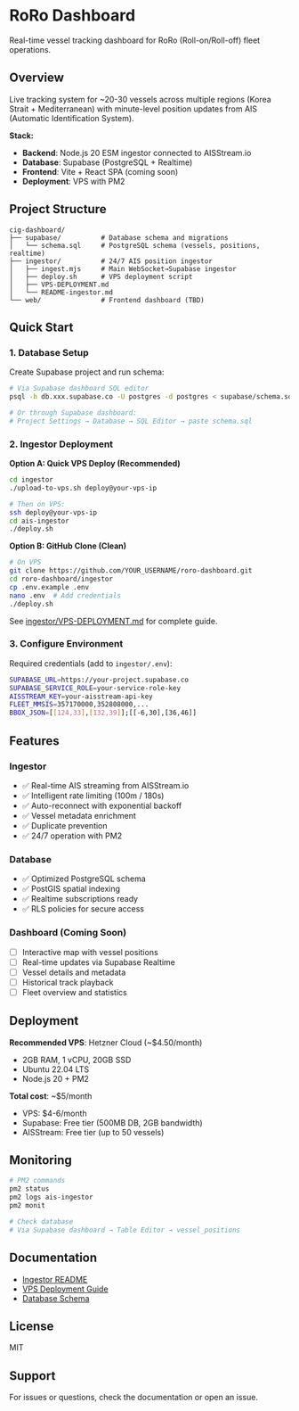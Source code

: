 # RoRo Dashboard

Real-time vessel tracking dashboard for RoRo (Roll-on/Roll-off) fleet operations.

## Overview

Live tracking system for ~20-30 vessels across multiple regions (Korea Strait + Mediterranean) with minute-level position updates from AIS (Automatic Identification System).

**Stack:**
- **Backend**: Node.js 20 ESM ingestor connected to AISStream.io
- **Database**: Supabase (PostgreSQL + Realtime)
- **Frontend**: Vite + React SPA (coming soon)
- **Deployment**: VPS with PM2

## Project Structure

```
cig-dashboard/
├── supabase/          # Database schema and migrations
│   └── schema.sql     # PostgreSQL schema (vessels, positions, realtime)
├── ingestor/          # 24/7 AIS position ingestor
│   ├── ingest.mjs     # Main WebSocket→Supabase ingestor
│   ├── deploy.sh      # VPS deployment script
│   ├── VPS-DEPLOYMENT.md
│   └── README-ingestor.md
└── web/               # Frontend dashboard (TBD)
```

## Quick Start

### 1. Database Setup

Create Supabase project and run schema:

```bash
# Via Supabase dashboard SQL editor
psql -h db.xxx.supabase.co -U postgres -d postgres < supabase/schema.sql

# Or through Supabase dashboard:
# Project Settings → Database → SQL Editor → paste schema.sql
```

### 2. Ingestor Deployment

**Option A: Quick VPS Deploy (Recommended)**

```bash
cd ingestor
./upload-to-vps.sh deploy@your-vps-ip

# Then on VPS:
ssh deploy@your-vps-ip
cd ais-ingestor
./deploy.sh
```

**Option B: GitHub Clone (Clean)**

```bash
# On VPS
git clone https://github.com/YOUR_USERNAME/roro-dashboard.git
cd roro-dashboard/ingestor
cp .env.example .env
nano .env  # Add credentials
./deploy.sh
```

See [ingestor/VPS-DEPLOYMENT.md](ingestor/VPS-DEPLOYMENT.md) for complete guide.

### 3. Configure Environment

Required credentials (add to `ingestor/.env`):

```bash
SUPABASE_URL=https://your-project.supabase.co
SUPABASE_SERVICE_ROLE=your-service-role-key
AISSTREAM_KEY=your-aisstream-api-key
FLEET_MMSIS=357170000,352808000,...
BBOX_JSON=[[124,33],[132,39]];[[-6,30],[36,46]]
```

## Features

### Ingestor

- ✅ Real-time AIS streaming from AISStream.io
- ✅ Intelligent rate limiting (100m / 180s)
- ✅ Auto-reconnect with exponential backoff
- ✅ Vessel metadata enrichment
- ✅ Duplicate prevention
- ✅ 24/7 operation with PM2

### Database

- ✅ Optimized PostgreSQL schema
- ✅ PostGIS spatial indexing
- ✅ Realtime subscriptions ready
- ✅ RLS policies for secure access

### Dashboard (Coming Soon)

- [ ] Interactive map with vessel positions
- [ ] Real-time updates via Supabase Realtime
- [ ] Vessel details and metadata
- [ ] Historical track playback
- [ ] Fleet overview and statistics

## Deployment

**Recommended VPS**: Hetzner Cloud (~$4.50/month)
- 2GB RAM, 1 vCPU, 20GB SSD
- Ubuntu 22.04 LTS
- Node.js 20 + PM2

**Total cost**: ~$5/month
- VPS: $4-6/month
- Supabase: Free tier (500MB DB, 2GB bandwidth)
- AISStream: Free tier (up to 50 vessels)

## Monitoring

```bash
# PM2 commands
pm2 status
pm2 logs ais-ingestor
pm2 monit

# Check database
# Via Supabase dashboard → Table Editor → vessel_positions
```

## Documentation

- [Ingestor README](ingestor/README-ingestor.md)
- [VPS Deployment Guide](ingestor/VPS-DEPLOYMENT.md)
- [Database Schema](supabase/schema.sql)

## License

MIT

## Support

For issues or questions, check the documentation or open an issue.
